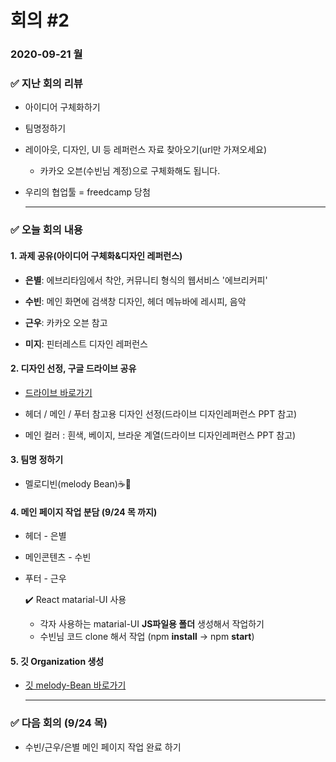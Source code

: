 # 회의 #2

### 2020-09-21 월



### :white_check_mark: ​지난 회의 리뷰 

* 아이디어 구체화하기

* 팀명정하기

* 레이아웃, 디자인, UI 등 레퍼런스 자료 찾아오기(url만 가져오세요)

  * 카카오 오븐(수빈님 계정)으로 구체화해도 됩니다.

* 우리의 협업툴 = freedcamp 당첨

  ---





### :white_check_mark: ​오늘 회의 내용

#### 1. 과제 공유(아이디어 구체화&디자인 레퍼런스)

* **은별**: 에브리타임에서 착안, 커뮤니티 형식의 웹서비스 '에브리커피'

* **수빈**: 메인 화면에 검색창 디자인, 헤더 메뉴바에 레시피, 음악

* **근우**: 카카오 오븐 참고

* **미지**: 핀터레스트 디자인 레퍼런스



#### 2. 디자인 선정, 구글 드라이브 공유

* [드라이브 바로가기](https://docs.google.com/presentation/d/1n18aQHjkkz1SsmWblHVl4HxPYl7akbb5I-rEUMXeSzc/edit#slide=id.p)

* 헤더 / 메인 / 푸터 참고용 디자인 선정(드라이브 디자인레퍼런스 PPT 참고)
* 메인 컬러 : 흰색, 베이지, 브라운 계열(드라이브 디자인레퍼런스 PPT 참고)



#### 3. 팀명 정하기

* 멜로디빈(melody Bean):coffee::musical_note:



#### 4. 메인 페이지 작업 분담 (9/24 목 까지)

* 헤더 - 은별

* 메인콘텐츠 - 수빈

* 푸터 - 근우

  :heavy_check_mark: React matarial-UI 사용

  * 각자 사용하는 matarial-UI **JS파일용 폴더** 생성해서 작업하기
  * 수빈님 코드 clone 해서 작업 (npm **install** -> npm **start**)



#### 5. 깃 Organization 생성

* [깃 melody-Bean 바로가기](https://github.com/melody-Bean/melody-Bean)

  ---

  



### :white_check_mark: ​다음 회의 (9/24 목)

* 수빈/근우/은별 메인 페이지 작업 완료 하기

